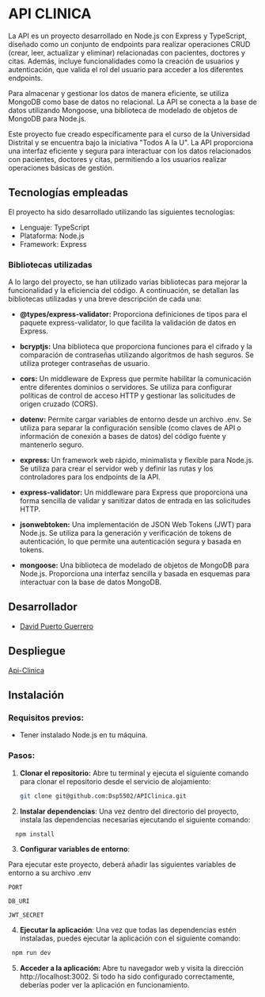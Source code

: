 # API CLINICA

La API es un proyecto desarrollado en Node.js con Express y TypeScript, diseñado como un conjunto de endpoints para realizar operaciones CRUD (crear, leer, actualizar y eliminar) relacionadas con pacientes, doctores y citas. Además, incluye funcionalidades como la creación de usuarios y autenticación, que valida el rol del usuario para acceder a los diferentes endpoints.

Para almacenar y gestionar los datos de manera eficiente, se utiliza MongoDB como base de datos no relacional. La API se conecta a la base de datos utilizando Mongoose, una biblioteca de modelado de objetos de MongoDB para Node.js.

Este proyecto fue creado específicamente para el curso de la Universidad Distrital y se encuentra bajo la iniciativa "Todos A la U". La API proporciona una interfaz eficiente y segura para interactuar con los datos relacionados con pacientes, doctores y citas, permitiendo a los usuarios realizar operaciones básicas de gestión.

## Tecnologías empleadas

El proyecto ha sido desarrollado utilizando las siguientes tecnologías:

- Lenguaje: TypeScript
- Plataforma: Node.js
- Framework: Express

### Bibliotecas utilizadas

A lo largo del proyecto, se han utilizado varias bibliotecas para mejorar la funcionalidad y la eficiencia del código. A continuación, se detallan las bibliotecas utilizadas y una breve descripción de cada una:

- **@types/express-validator:** Proporciona definiciones de tipos para el paquete express-validator, lo que facilita la validación de datos en Express.

- **bcryptjs:** Una biblioteca que proporciona funciones para el cifrado y la comparación de contraseñas utilizando algoritmos de hash seguros. Se utiliza proteger contraseñas de usuario.

- **cors:** Un middleware de Express que permite habilitar la comunicación entre diferentes dominios o servidores. Se utiliza para configurar políticas de control de acceso HTTP y gestionar las solicitudes de origen cruzado (CORS).

- **dotenv:** Permite cargar variables de entorno desde un archivo .env. Se utiliza para separar la configuración sensible (como claves de API o información de conexión a bases de datos) del código fuente y mantenerlo seguro.

- **express:** Un framework web rápido, minimalista y flexible para Node.js. Se utiliza para crear el servidor web y definir las rutas y los controladores para los endpoints de la API.

- **express-validator:** Un middleware para Express que proporciona una forma sencilla de validar y sanitizar datos de entrada en las solicitudes HTTP.

- **jsonwebtoken:** Una implementación de JSON Web Tokens (JWT) para Node.js. Se utiliza para la generación y verificación de tokens de autenticación, lo que permite una autenticación segura y basada en tokens.

- **mongoose:** Una biblioteca de modelado de objetos de MongoDB para Node.js. Proporciona una interfaz sencilla y basada en esquemas para interactuar con la base de datos MongoDB.

## Desarrollador

- [David Puerto Guerrero](https://github.com/Dsp5502)

## Despliegue

[Api-Clinica](https://api-clinica-obru.onrender.com)

## Instalación

### Requisitos previos:

- Tener instalado Node.js en tu máquina.

### Pasos:

1. **Clonar el repositorio:** Abre tu terminal y ejecuta el siguiente comando para clonar el repositorio desde el servicio de alojamiento:

   ```bash
   git clone git@github.com:Dsp5502/APIClinica.git
   ```

2. **Instalar dependencias**: Una vez dentro del directorio del proyecto, instala las dependencias necesarias ejecutando el siguiente comando:

```bash
  npm install
```

3. **Configurar variables de entorno**:

Para ejecutar este proyecto, deberá añadir las siguientes variables de entorno a su archivo .env

`PORT`

`DB_URI`

`JWT_SECRET`

4. **Ejecutar la aplicación**: Una vez que todas las dependencias estén instaladas, puedes ejecutar la aplicación con el siguiente comando:

```bash
 npm run dev
```

5. **Acceder a la aplicación:** Abre tu navegador web y visita la dirección http://localhost:3002. Si todo ha sido configurado correctamente, deberías poder ver la aplicación en funcionamiento.
